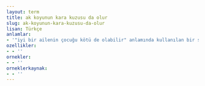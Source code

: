 ```yaml
---
layout: term
title: ak koyunun kara kuzusu da olur
slug: ak-koyunun-kara-kuzusu-da-olur
lisan: Türkçe
anlamlar:
- '"iyi bir ailenin çocuğu kötü de olabilir" anlamında kullanılan bir söz'
ozellikler:
- - ''
ornekler:
- - ''
orneklerkaynak:
- - ''
---
```

